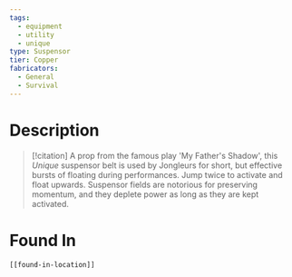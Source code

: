 ```yaml
---
tags:
  - equipment
  - utility
  - unique
type: Suspensor
tier: Copper
fabricators:
  - General
  - Survival
---
```

# Description
> [!citation]
> A prop from the famous play 'My Father's Shadow', this *Unique* suspensor belt is used by Jongleurs for short, but effective bursts of floating during performances. Jump twice to activate and float upwards. Suspensor fields are notorious for preserving momentum, and they deplete power as long as they are kept activated.
# Found In
```meta-bind-embed
[[found-in-location]]
```